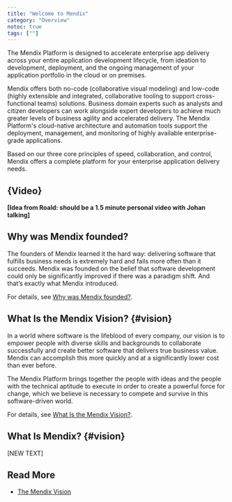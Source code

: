 ```yaml
---
title: "Welcome to Mendix"
category: "Overview"
notoc: true
tags: [""]
---
```


The Mendix Platform is designed to accelerate enterprise app delivery across your entire application development lifecycle, from ideation to development, deployment, and the ongoing management of your application portfolio in the cloud or on premises.

Mendix offers both no-code (collaborative visual modeling) and low-code (highly extensible and integrated, collaborative tooling to support cross-functional teams) solutions. Business domain experts such as analysts and citizen developers can work alongside expert developers to achieve much greater levels of business agility and accelerated delivery. The Mendix Platform's cloud-native architecture and automation tools support the deployment, management, and monitoring of highly available enterprise-grade applications. 

Based on our three core principles of speed, collaboration, and control, Mendix offers a complete platform for your enterprise application delivery needs.

## {Video}

**[Idea from Roald: should be a 1.5 minute personal video with Johan talking]**

## Why was Mendix founded?

The founders of Mendix learned it the hard way: delivering software that fulfills business needs is extremely hard and fails more often than it succeeds. Mendix was founded on the belief that software development could only be significantly improved if there was a paradigm shift. And that’s exactly what Mendix introduced.

For details, see [Why was Mendix founded?]().

## What Is the Mendix Vision? {#vision}

In a world where software is the lifeblood of every company, our vision is to empower people with diverse skills and backgrounds to collaborate successfully and create better software that delivers true business value. Mendix can accomplish this more quickly and at a significantly lower cost than ever before.

The Mendix Platform brings together the people with ideas and the people with the technical aptitude to execute in order to create a powerful force for change, which we believe is necessary to compete and survive in this software-driven world.

For details, see [What Is the Mendix Vision?]().

## What Is Mendix? {#vision}

[NEW TEXT]

## Read More

* [The Mendix Vision]()
